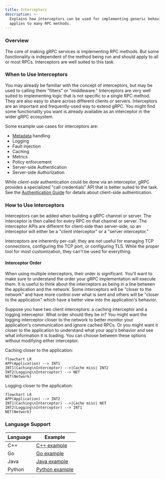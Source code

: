 ```yaml
---
title: Interceptors
description: >-
  Explains how interceptors can be used for implementing generic behavior that
  applies to many RPC methods.
---
```


### Overview

The core of making gRPC services is implementing RPC methods. But some
functionality is independent of the method being run and should apply to all or
most RPCs. Interceptors are well suited to this task.

### When to Use Interceptors

You may already be familiar with the concept of interceptors, but may be used to
calling them "filters" or "middleware." Interceptors are very well suited to
implementing logic that is not specific to a single RPC method. They are also
easy to share across different clients or servers. Interceptors are an important
and frequently-used way to extend gRPC. You might find some functionality you
want is already available as an interceptor in the wider gRPC ecosystem.

Some example use cases for interceptors are:

 * [Metadata](/docs/guides/metadata/) handling
 * Logging
 * Fault injection
 * Caching
 * Metrics
 * Policy enforcement
 * Server-side Authentication
 * Server-side Authorization

While _client-side_ authentication could be done via an interceptor, gRPC
provides a specialized "call credentials" API that is better suited to the task.
See the [Authentication Guide](/docs/guides/auth/) for details about client-side
authentication.

### How to Use Interceptors

Interceptors can be added when building a gRPC channel or server. The
interceptor is then called for every RPC on that channel or server. The
interceptor APIs are different for client-side than server-side, so an
interceptor will either be a "client interceptor" or a "server interceptor."

Interceptors are inherently per-call; they are not useful for managing TCP
connections, configuring the TCP port, or configuring TLS. While the proper tool
for most customization, they can't be used for everything.

#### Interceptor Order

When using multiple interceptors, their order is significant. You'll want to
make sure to understand the order your gRPC implementation will execute them. It
is useful to think about the interceptors as being in a line between the
application and the network. Some interceptors will be "closer to the network"
and have more control over what is sent and others will be "closer to the
application" which have a better view into the application's behavior.

Suppose you have two client interceptors: a caching interceptor and a logging
interceptor. What order should they be in? You might want the logging
interceptor closer to the network to better monitor your application's
communication and ignore cached RPCs. Or you might want it closer to the
application to understand what your app's behavior and see what information it
is loading. You can choose between these options without modifying either
interceptor.

Caching closer to the application:
```mermaid
flowchart LR
APP(Application) --> INT1
INT1(Caching\nInterceptor) -->|Cache miss| INT2
INT2(Logging\nInterceptor) --> NET
NET(Network)
```

Logging closer to the application:
```mermaid
flowchart LR
APP(Application) --> INT2
INT1(Caching\nInterceptor) -->|Cache miss| NET
INT2(Logging\nInterceptor) --> INT1
NET(Network)
```

### Language Support

| Language | Example          |
|----------|------------------|
| C++      | [C++ example]    |
| Go       | [Go example]     |
| Java     | [Java example]   |
| Python   | [Python example] |

[C++ example]: https://github.com/grpc/grpc/tree/master/examples/cpp/interceptors
[Go example]: https://github.com/grpc/grpc-go/tree/master/examples/features/interceptor
[Java example]: https://github.com/grpc/grpc-java/tree/master/examples/src/main/java/io/grpc/examples/header
[Python example]: https://github.com/grpc/grpc/tree/master/examples/python/interceptors
